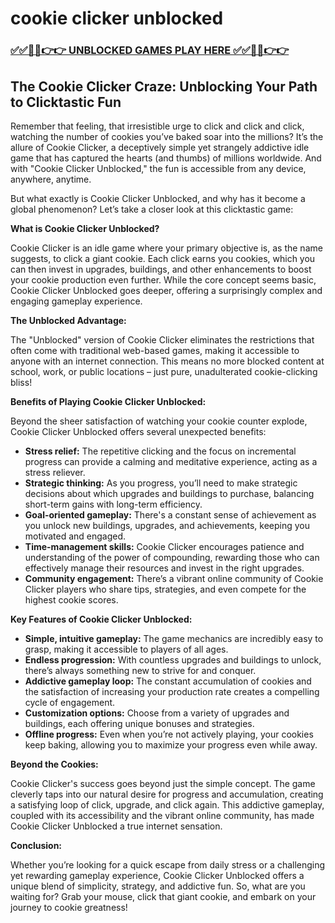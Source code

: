 # cookie clicker unblocked

### [✅✅🔴🔴👉👉 UNBLOCKED GAMES PLAY HERE ✅✅🔴🔴👉👉](https://topstoryindia.com)

## The Cookie Clicker Craze: Unblocking Your Path to Clicktastic Fun

Remember that feeling, that irresistible urge to click and click and click, watching the number of cookies you’ve baked soar into the millions?  It’s the allure of Cookie Clicker, a deceptively simple yet strangely addictive idle game that has captured the hearts (and thumbs) of millions worldwide. And with "Cookie Clicker Unblocked," the fun is accessible from any device, anywhere, anytime.

But what exactly is Cookie Clicker Unblocked, and why has it become a global phenomenon? Let’s take a closer look at this clicktastic game:

**What is Cookie Clicker Unblocked?**

Cookie Clicker is an idle game where your primary objective is, as the name suggests, to click a giant cookie. Each click earns you cookies, which you can then invest in upgrades, buildings, and other enhancements to boost your cookie production even further.  While the core concept seems basic, Cookie Clicker Unblocked goes deeper, offering a surprisingly complex and engaging gameplay experience.

**The Unblocked Advantage:**

The "Unblocked" version of Cookie Clicker eliminates the restrictions that often come with traditional web-based games, making it accessible to anyone with an internet connection.  This means no more blocked content at school, work, or public locations – just pure, unadulterated cookie-clicking bliss!

**Benefits of Playing Cookie Clicker Unblocked:**

Beyond the sheer satisfaction of watching your cookie counter explode, Cookie Clicker Unblocked offers several unexpected benefits:

* **Stress relief:**  The repetitive clicking and the focus on incremental progress can provide a calming and meditative experience, acting as a stress reliever.
* **Strategic thinking:**  As you progress, you’ll need to make strategic decisions about which upgrades and buildings to purchase, balancing short-term gains with long-term efficiency.
* **Goal-oriented gameplay:**  There's a constant sense of achievement as you unlock new buildings, upgrades, and achievements, keeping you motivated and engaged.
* **Time-management skills:**  Cookie Clicker encourages patience and understanding of the power of compounding, rewarding those who can effectively manage their resources and invest in the right upgrades.
* **Community engagement:**  There’s a vibrant online community of Cookie Clicker players who share tips, strategies, and even compete for the highest cookie scores.

**Key Features of Cookie Clicker Unblocked:**

* **Simple, intuitive gameplay:**  The game mechanics are incredibly easy to grasp, making it accessible to players of all ages.
* **Endless progression:**  With countless upgrades and buildings to unlock, there’s always something new to strive for and conquer.
* **Addictive gameplay loop:**  The constant accumulation of cookies and the satisfaction of increasing your production rate creates a compelling cycle of engagement.
* **Customization options:**  Choose from a variety of upgrades and buildings, each offering unique bonuses and strategies.
* **Offline progress:**  Even when you’re not actively playing, your cookies keep baking, allowing you to maximize your progress even while away.

**Beyond the Cookies:**

Cookie Clicker's success goes beyond just the simple concept. The game cleverly taps into our natural desire for progress and accumulation, creating a satisfying loop of click, upgrade, and click again. This addictive gameplay, coupled with its accessibility and the vibrant online community, has made Cookie Clicker Unblocked a true internet sensation.

**Conclusion:**

Whether you’re looking for a quick escape from daily stress or a challenging yet rewarding gameplay experience, Cookie Clicker Unblocked offers a unique blend of simplicity, strategy, and addictive fun.  So, what are you waiting for?  Grab your mouse, click that giant cookie, and embark on your journey to cookie greatness! 
